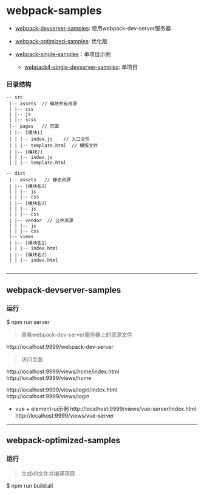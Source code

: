 # webpack-samples


- [webpack-devserver-samples](./webpack-devserver-samples): 使用webpack-dev-server服务器
- [webpack-optimized-samples](./webpack-optimized-samples): 优化版


- [webpack-single-samples](./webpack-single-samples)：单项目示例
  - [webpack4-single-devserver-samples](./webpack-single-samples/webpack4-single-devserver-sample): 单项目
  

### 目录结构

```
-- src
 |-- assets  // 模块共有资源
 | |-- css
 | |-- js
 | |-- scss
 |-- pages   // 页面
 | |-- [模块1]
 | | |-- index.js    // 入口文件
 | | |-- template.html  // 模版文件
 | |-- [模块2]
 | | |-- index.js
 | | |-- template.html 

-- dist
 |-- assets   // 静态资源
 | |-- [模块名1]
 | | |-- js
 | | |-- css
 | |-- [模块名2]
 | | |-- js
 | | |-- css
 | |-- vendor  // 公共资源
 | | |-- js
 | | |-- css
 |-- views
 | |-- [模块名1]
 | | |-- index.html
 | |-- [模块名2]
 | | |-- index.html
 
```

---
## webpack-devserver-samples

### 运行

$ npm run server

> 查看webpack-dev-server服务器上的资源文件

http://localhost:9999/webpack-dev-server

> 访问页面

http://localhost:9999/views/home/index.html   
http://localhost:9999/views/home

http://localhost:9999/views/login/index.html    
http://localhost:9999/views/login

- vue + element-ui示例
http://localhost:9999/views/vue-server/index.html    
http://localhost:9999/views/vue-server

---
## webpack-optimized-samples



### 运行

> 生成dll文件并编译项目

$ npm run build:all
